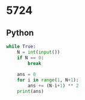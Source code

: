 # 5724

## Python

```python
while True:
    N = int(input())
    if N == 0:
        break
    
    ans = 0
    for i in range(1, N+1):
        ans += (N-i+1) ** 2
    print(ans)

```
